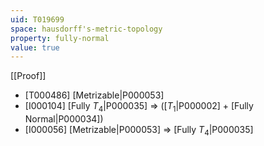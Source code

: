 ```yaml
---
uid: T019699
space: hausdorff's-metric-topology
property: fully-normal
value: true
---
```

[[Proof]]

* [T000486] [Metrizable|P000053]
* [I000104] [Fully $T_4$|P000035] => ([$T_1$|P000002] + [Fully Normal|P000034])
* [I000056] [Metrizable|P000053] => [Fully $T_4$|P000035]


